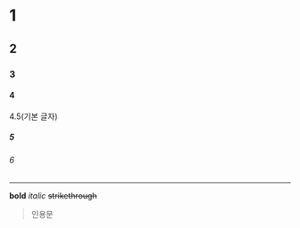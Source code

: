 <!-- 제목 -->

# 1

## 2

### 3

#### 4

4.5(기본 글자)

##### 5

###### 6

<!-- 줄 -->

---

<!-- 글자 속성 -->

**bold**
_italic_
~~strikethrough~~

<!-- quote -->

> 인용문
